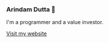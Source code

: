 ### Arindam Dutta 👋

<p>I'm a programmer and a value investor.</p>

[Visit my website](http://arindam.ooo)
<!--
**adu013/adu013** is a ✨ _special_ ✨ repository because its `README.md` (this file) appears on your GitHub profile.

Here are some ideas to get you started:

- 🔭 I’m currently working on ...
- 🌱 I’m currently learning ...
- 👯 I’m looking to collaborate on ...
- 🤔 I’m looking for help with ...
- 💬 Ask me about ...
- 📫 How to reach me: x.com/adu013
- ⚡ Fun fact: ...
-->
